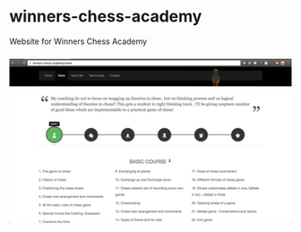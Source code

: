 # winners-chess-academy
Website for Winners Chess Academy


### 

![App Screenshot](assets/screenshots/screen2-vision.png?raw=true "Sample Screen")